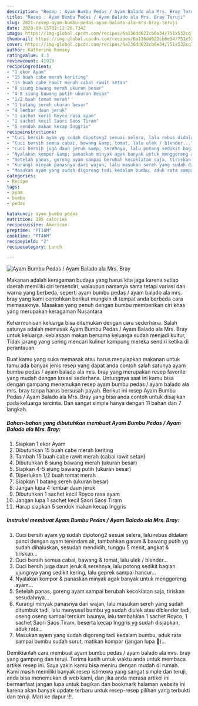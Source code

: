 ```yaml
---
description: "Resep : Ayam Bumbu Pedas / Ayam Balado ala Mrs. Bray Teruji"
title: "Resep : Ayam Bumbu Pedas / Ayam Balado ala Mrs. Bray Teruji"
slug: 2821-resep-ayam-bumbu-pedas-ayam-balado-ala-mrs-bray-teruji
date: 2020-09-15T02:12:26.734Z
image: https://img-global.cpcdn.com/recipes/6a136dd622cb6e34/751x532cq70/ayam-bumbu-pedas-ayam-balado-ala-mrs-bray-foto-resep-utama.jpg
thumbnail: https://img-global.cpcdn.com/recipes/6a136dd622cb6e34/751x532cq70/ayam-bumbu-pedas-ayam-balado-ala-mrs-bray-foto-resep-utama.jpg
cover: https://img-global.cpcdn.com/recipes/6a136dd622cb6e34/751x532cq70/ayam-bumbu-pedas-ayam-balado-ala-mrs-bray-foto-resep-utama.jpg
author: Katherine Ramsey
ratingvalue: 4.3
reviewcount: 41919
recipeingredient:
- "1 ekor Ayam"
- "15 buah cabe merah keriting"
- "15 buah cabe rawit merah cabai rawit setan"
- "8 siung bawang merah ukuran besar"
- "4-5 siung bawang putih ukuran besar"
- "1/2 buah tomat merah"
- "1 batang sereh ukuran besar"
- "4 lembar daun jeruk"
- "1 sachet kecil Royco rasa ayam"
- "1 sachet kecil Saori Saos Tiram"
- "5 sendok makan kecap Inggris"
recipeinstructions:
- "Cuci bersih ayam yg sudah dipotong2 sesuai selera, lalu rebus didalam panci dengan ayam terendam air, tambahkan garam &amp; bawang putih yg sudah dihaluskan, sesudah mendidih, tunggu 5 menit, angkat &amp; tiriskan..."
- "Cuci bersih semua cabai, bawang &amp; tomat, lalu ulek / blender..."
- "Cuci bersih juga daun jeruk &amp; serehnya, lalu potong sedikit bagian ujungnya yang sedikit kering, lalu geprek sampai hancur..."
- "Nyalakan kompor &amp; panaskan minyak agak banyak untuk menggoreng ayam..."
- "Setelah panas, goreng ayam sampai berubah kecoklatan saja, tiriskan sesudahnya..."
- "Kurangi minyak panasnya dari wajan, lalu masukan sereh yang sudah ditumbuk tadi, lalu menyusul bumbu yg sudah diulek atau diblender tadi, oseng oseng sampai tercium baunya, lalu tambahkan 1 sachet Royco, 1 sachet Saori Saos Tiram, beserta kecap Inggris yg sudah disiapkan, aduk rata..."
- "Masukan ayam yang sudah digoreng tadi kedalam bumbu, aduk rata sampai bumbu sudah surut, matikan kompor (jangan lupa 🤪)..."
categories:
- Recipe
tags:
- ayam
- bumbu
- pedas

katakunci: ayam bumbu pedas 
nutrition: 185 calories
recipecuisine: American
preptime: "PT18M"
cooktime: "PT46M"
recipeyield: "2"
recipecategory: Lunch

---
```



![Ayam Bumbu Pedas / Ayam Balado ala Mrs. Bray](https://img-global.cpcdn.com/recipes/6a136dd622cb6e34/751x532cq70/ayam-bumbu-pedas-ayam-balado-ala-mrs-bray-foto-resep-utama.jpg)

Makanan adalah keragaman budaya yang harus kita jaga karena setiap daerah memiliki ciri tersendiri, walaupun namanya sama tetapi variasi dan warna yang berbeda, seperti ayam bumbu pedas / ayam balado ala mrs. bray yang kami contohkan berikut mungkin di tempat anda berbeda cara memasaknya. Masakan yang penuh dengan bumbu memberikan ciri khas yang merupakan keragaman Nusantara



Keharmonisan keluarga bisa ditemukan dengan cara sederhana. Salah satunya adalah memasak Ayam Bumbu Pedas / Ayam Balado ala Mrs. Bray untuk keluarga. kebiasaan makan bersama keluarga sudah menjadi kultur, Tidak jarang yang sering mencari kuliner kampung mereka sendiri ketika di perantauan.

Buat kamu yang suka memasak atau harus menyiapkan makanan untuk tamu ada banyak jenis resep yang dapat anda contoh salah satunya ayam bumbu pedas / ayam balado ala mrs. bray yang merupakan resep favorite yang mudah dengan kreasi sederhana. Untungnya saat ini kamu bisa dengan gampang menemukan resep ayam bumbu pedas / ayam balado ala mrs. bray tanpa harus bersusah payah.
Berikut ini resep Ayam Bumbu Pedas / Ayam Balado ala Mrs. Bray yang bisa anda contoh untuk disajikan pada keluarga tercinta. Dan sangat simple hanya dengan 11 bahan dan 7 langkah.


<!--inarticleads1-->

##### Bahan-bahan yang dibutuhkan membuat Ayam Bumbu Pedas / Ayam Balado ala Mrs. Bray:

1. Siapkan 1 ekor Ayam
1. Dibutuhkan 15 buah cabe merah keriting
1. Tambah 15 buah cabe rawit merah (cabai rawit setan)
1. Dibutuhkan 8 siung bawang merah (ukuran besar)
1. Siapkan 4-5 siung bawang putih (ukuran besar)
1. Diperlukan 1/2 buah tomat merah
1. Siapkan 1 batang sereh (ukuran besar)
1. Jangan lupa 4 lembar daun jeruk
1. Dibutuhkan 1 sachet kecil Royco rasa ayam
1. Jangan lupa 1 sachet kecil Saori Saos Tiram
1. Harap siapkan 5 sendok makan kecap Inggris




<!--inarticleads2-->

##### Instruksi membuat  Ayam Bumbu Pedas / Ayam Balado ala Mrs. Bray:

1. Cuci bersih ayam yg sudah dipotong2 sesuai selera, lalu rebus didalam panci dengan ayam terendam air, tambahkan garam &amp; bawang putih yg sudah dihaluskan, sesudah mendidih, tunggu 5 menit, angkat &amp; tiriskan...
1. Cuci bersih semua cabai, bawang &amp; tomat, lalu ulek / blender...
1. Cuci bersih juga daun jeruk &amp; serehnya, lalu potong sedikit bagian ujungnya yang sedikit kering, lalu geprek sampai hancur...
1. Nyalakan kompor &amp; panaskan minyak agak banyak untuk menggoreng ayam...
1. Setelah panas, goreng ayam sampai berubah kecoklatan saja, tiriskan sesudahnya...
1. Kurangi minyak panasnya dari wajan, lalu masukan sereh yang sudah ditumbuk tadi, lalu menyusul bumbu yg sudah diulek atau diblender tadi, oseng oseng sampai tercium baunya, lalu tambahkan 1 sachet Royco, 1 sachet Saori Saos Tiram, beserta kecap Inggris yg sudah disiapkan, aduk rata...
1. Masukan ayam yang sudah digoreng tadi kedalam bumbu, aduk rata sampai bumbu sudah surut, matikan kompor (jangan lupa 🤪)...




Demikianlah cara membuat ayam bumbu pedas / ayam balado ala mrs. bray yang gampang dan teruji. Terima kasih untuk waktu anda untuk membaca artikel resep ini. Saya yakin kamu bisa meniru dengan mudah di rumah. Kami masih memiliki banyak resep istimewa yang sangat simple dan teruji, anda bisa menemukan di web kami, dan jika anda merasa artikel ini bermanfaat jangan lupa untuk bagikan dan bookmark halaman website ini karena akan banyak update terbaru untuk resep-resep pilihan yang terbukti dan teruji. Mari ke dapur !!!. 
